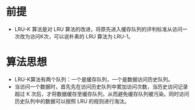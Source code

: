 # 前提
- LRU-K 算法是对 LRU 算法的改进，将原先进入缓存队列的评判标准从访问一次改为访问K次，可以说朴素的 LRU 算法为 LRU-1。
# 算法思想
- LRU-K算法有两个队列：一个是缓存队列，一个是数据访问历史队列。
- 当访问一个数据时，首先先在访问历史队列中累加访问次数，当历史访问记录超过 K 次后，才将数据缓存至缓存队列，从而避免缓存队列被污染。同时访问历史队列中的数据可以按照 LRU 的规则进行淘汰。
  
